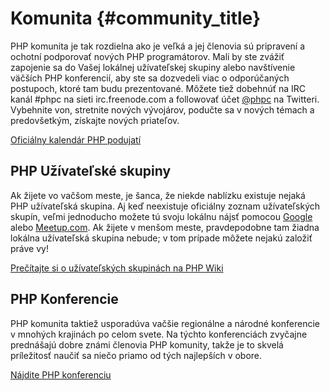 # Komunita {#community_title}

PHP komunita je tak rozdielna ako je veľká a jej členovia sú pripravení a ochotní podporovať nových PHP programátorov. Mali by ste zvážiť zapojenie sa do Vašej lokálnej užívateľskej skupiny alebo navštívenie väčších PHP konferencií, aby ste sa dozvedeli viac o odporúčaných postupoch, ktoré tam budu prezentované. Môžete tiež dobehnúť na IRC kanál #phpc na sieti irc.freenode.com a followovať účet [@phpc][phpc-twitter] na Twitteri. Vybehnite von, stretnite nových vývojárov, podučte sa v nových témach a predovšetkým, získajte nových priateľov.

[Oficiálny kalendár PHP podujatí][php-calendar]

## PHP Užívateľské skupiny

Ak žijete vo vačšom meste, je šanca, že niekde nablízku existuje nejaká PHP užívateľská skupina. Aj keď neexistuje oficiálny zoznam užívateľských skupín, veľmi jednoducho možete tú svoju lokálnu nájsť pomocou [Google][google] alebo [Meetup.com][meetup]. Ak žijete v menšom meste, pravdepodobne tam žiadna lokálna užívateľská skupina nebude; v tom prípade môžete nejakú založiť práve vy!

[Prečítajte si o užívateľských skupinách na PHP Wiki][php-wiki]

## PHP Konferencie

PHP komunita taktiež usporadúva vačšie regionálne a národné konferencie v mnohých krajinách po celom svete. Na týchto konferenciách zvyčajne prednášajú dobre známi členovia PHP komunity, takže je to skvelá príležitosť naučiť sa niečo priamo od tých najlepších v obore.

[Nájdite PHP konferenciu][php-conf]

[php-calendar]: http://www.php.net/cal.php
[google]: https://www.google.com/search?q=php+user+group+near+me
[meetup]: http://www.meetup.com/find/
[php-wiki]: https://wiki.php.net/usergroups
[php-conf]: http://php.net/conferences/index.php
[phpc-twitter]: https://twitter.com/phpc
